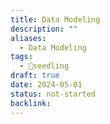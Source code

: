 ```yaml
---
title: Data Modeling
description: ""
aliases:
  - Data Modeling
tags:
  - 🌱seedling
draft: true
date: 2024-05-01
status: not-started
backlink:
---
```

